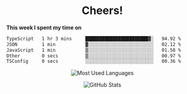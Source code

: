 <h1 align="center">Cheers!</h1>

**This week I spent my time on**
<!--START_SECTION:waka-->

```txt
TypeScript   1 hr 3 mins     ███████████████████████▓░   94.92 %
JSON         1 min           ▓░░░░░░░░░░░░░░░░░░░░░░░░   02.12 %
JavaScript   1 min           ▒░░░░░░░░░░░░░░░░░░░░░░░░   01.58 %
Other        0 secs          ▒░░░░░░░░░░░░░░░░░░░░░░░░   00.97 %
TSConfig     0 secs          ░░░░░░░░░░░░░░░░░░░░░░░░░   00.36 %
```

<!--END_SECTION:waka-->

<p align="center"><img src="https://github-readme-stats.vercel.app/api/top-langs/?username=thnkrn&layout=compact&hide=html&theme=tokyonight" alt="Most Used Languages" /></p>

<p align="center"><img src="https://github-readme-stats.vercel.app/api?username=thnkrn&show_icons=true&count_private=true&theme=tokyonight&show=reviews&hide_rank=false&rank_icon=github" alt="GitHub Stats" /></p>

<!-- <p align="center"><a href="https://wakatime.com"><img src="https://wakatime.com/share/@thnkrn/40092326-d1bd-471b-89da-9a7c63939402.png" /></p>
 -->
